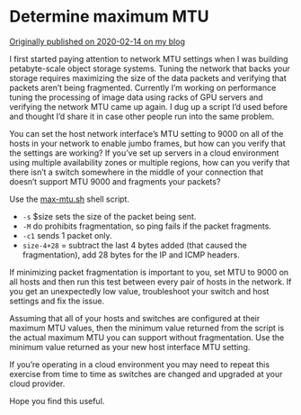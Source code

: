 # Determine maximum MTU

[Originally published on 2020-02-14 on my blog](https://earlruby.org/2020/02/determine-maximum-mtu/)

I first started paying attention to network MTU settings when I was building petabyte-scale object storage systems. Tuning the network that backs your storage requires maximizing the size of the data packets and verifying that packets aren’t being fragmented. Currently I’m working on performance tuning the processing of image data using racks of GPU servers and verifying the network MTU came up again. I dug up a script I’d used before and thought I’d share it in case other people run into the same problem.

You can set the host network interface’s MTU setting to 9000 on all of the hosts in your network to enable jumbo frames, but how can you verify that the settings are working? If you’ve set up servers in a cloud environment using multiple availability zones or multiple regions, how can you verify that there isn’t a switch somewhere in the middle of your connection that doesn’t support MTU 9000 and fragments your packets?

Use the [max-mtu.sh](https://github.com/earlruby/maximum-mtu/blob/main/max-mtu.sh) shell script.

- `-s` $size sets the size of the packet being sent.
- `-M` do prohibits fragmentation, so ping fails if the packet fragments.
- `-c1` sends 1 packet only.
- `size-4+28` = subtract the last 4 bytes added (that caused the fragmentation), add 28 bytes for the IP and ICMP headers.

If minimizing packet fragmentation is important to you, set MTU to 9000 on all hosts and then run this test between every pair of hosts in the network. If you get an unexpectedly low value, troubleshoot your switch and host settings and fix the issue.

Assuming that all of your hosts and switches are configured at their maximum MTU values, then the minimum value returned from the script is the actual maximum MTU you can support without fragmentation. Use the minimum value returned as your new host interface MTU setting.

If you’re operating in a cloud environment you may need to repeat this exercise from time to time as switches are changed and upgraded at your cloud provider.

Hope you find this useful.

